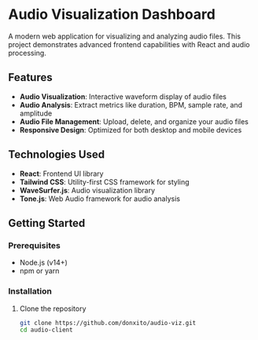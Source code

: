 # Audio Visualization Dashboard

A modern web application for visualizing and analyzing audio files. This project demonstrates advanced frontend capabilities with React and audio processing.

## Features

- **Audio Visualization**: Interactive waveform display of audio files
- **Audio Analysis**: Extract metrics like duration, BPM, sample rate, and amplitude
- **Audio File Management**: Upload, delete, and organize your audio files
- **Responsive Design**: Optimized for both desktop and mobile devices

## Technologies Used

- **React**: Frontend UI library
- **Tailwind CSS**: Utility-first CSS framework for styling
- **WaveSurfer.js**: Audio visualization library
- **Tone.js**: Web Audio framework for audio analysis

## Getting Started

### Prerequisites

- Node.js (v14+)
- npm or yarn

### Installation

1. Clone the repository
   ```bash
   git clone https://github.com/donxito/audio-viz.git
   cd audio-client
   ```
